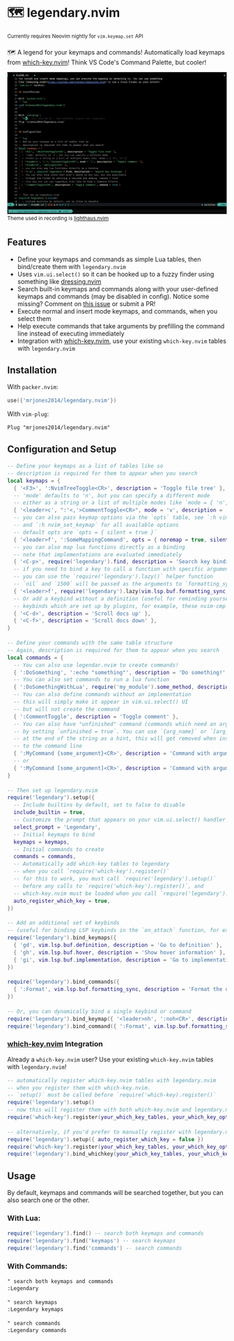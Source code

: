 # 🗺️ legendary.nvim

<sup>Currently requires Neovim nightly for `vim.keymap.set` API</sup>

🗺️ A legend for your keymaps and commands! Automatically load keymaps from [which-key.nvim](https://github.com/folke/which-key.nvim)!
Think VS Code's Command Palette, but cooler!

<!-- panvimdoc-ignore-start -->

![demo](./demo.gif)
<sup>Theme used in recording is [lighthaus.nvim](https://github.com/mrjones2014/lighthaus.nvim)</sup>

<!-- panvimdoc-ignore-end -->

## Features

- Define your keymaps and commands as simple Lua tables, then bind/create them with `legendary.nvim`
- Uses `vim.ui.select()` so it can be hooked up to a fuzzy finder using something like [dressing.nvim](https://github.com/stevearc/dressing.nvim)
- Search built-in keymaps and commands along with your user-defined keymaps and commands (may be disabled in config). Notice some missing? Comment on [this issue](https://github.com/mrjones2014/legendary.nvim/issues/1) or submit a PR!
- Execute normal and insert mode keymaps, and commands, when you select them
- Help execute commands that take arguments by prefilling the command line instead of executing immediately
- Integration with [which-key.nvim](https://github.com/folke/which-key.nvim), use your existing `which-key.nvim` tables with `legendary.nvim`

## Installation

With `packer.nvim`:

```lua
use({'mrjones2014/legendary.nvim'})
```

With `vim-plug`:

```VimL
Plug "mrjones2014/legendary.nvim"
```

## Configuration and Setup

```lua
-- Define your keymaps as a list of tables like so
-- description is required for them to appear when you search
local keymaps = {
  { '<F3>', ':NvimTreeToggle<CR>', description = 'Toggle file tree' },
  -- 'mode' defaults to 'n', but you can specify a different mode
  -- either as a string or a list of multiple modes like `mode = { 'n', 'v' }`
  { '<leader>c', ":'<,'>CommentToggle<CR>", mode = 'v', description = 'Toggle comment' },
  -- you can also pass keymap options via the `opts` table, see `:h vim.keymap.set`
  -- and `:h nvim_set_keymap` for all available options
  -- default opts are `opts = { silent = true }`
  { '<leader>f', ':SomeMappingCommand', opts = { noremap = true, silent = false } },
  -- you can also map lua functions directly as a binding
  -- note that implementations are evaluated immediately
  { '<C-p>', require('legendary').find, description = 'Search key bindings' },
  -- if you need to bind a key to call a function with specific arguments
  -- you can use the `require('legendary').lazy()` helper function
  -- `nil` and `1500` will be passed as the arguments to `formatting_sync` when called
  { '<leader>f', require('legendary').lazy(vim.lsp.buf.formatting_sync, nil, 1500), description = 'Format with 1.5s timeout' },
  -- Or add a keybind without a definition (useful for reminding yourself of
  -- keybinds which are set up by plugins, for example, these nvim-cmp mappings)
  { '<C-d>', description = 'Scroll docs up' },
  { '<C-f>', description = 'Scroll docs down' },
}

-- Define your commands with the same table structure
-- Again, description is required for them to appear when you search
local commands = {
  -- You can also use legendar.nvim to create commands!
  { ':DoSomething', ':echo "something"', description = 'Do something!' },
  -- You can also set commands to run a lua function
  { ':DoSomethingWithLua', require('my_module').some_method, description = 'Do something with Lua!' },
  -- You can also define commands without an implementation
  -- this will simply make it appear in vim.ui.select() UI
  -- but will not create the command
  { ':CommentToggle', description = 'Toggle comment' },
  -- You can also have "unfinished" command (commands which need an argument)
  -- by setting `unfinished = true`. You can use `{arg_name}` or `[arg_name]`
  -- at the end of the string as a hint, this will get removed when inserted
  -- to the command line
  { ':MyCommand {some_argument}<CR>', description = 'Command with argument', unfinished = true },
  -- or
  { ':MyCommand [some_argument]<CR>', description = 'Command with argument', unfinished = true },
}

-- Then set up legendary.nvim
require('legendary').setup({
  -- Include builtins by default, set to false to disable
  include_builtin = true,
  -- Customize the prompt that appears on your vim.ui.select() handler
  select_prompt = 'Legendary',
  -- Initial keymaps to bind
  keymaps = keymaps,
  -- Initial commands to create
  commands = commands,
  -- Automatically add which-key tables to legendary
  -- when you call `require('which-key').register()`
  -- for this to work, you must call `require('legendary').setup()`
  -- before any calls to `require('which-key').register()`, and
  -- which-key.nvim must be loaded when you call `require('legendary').setup()`
  auto_register_which_key = true,
})

-- Add an additional set of keybinds
-- (useful for binding LSP keybinds in the `on_attach` function, for example)
require('legendary').bind_keymaps({
  { 'gd', vim.lsp.buf.definition, description = 'Go to definition' },
  { 'gh', vim.lsp.buf.hover, description = 'Show hover information' },
  { 'gi', vim.lsp.buf.implementation, description = 'Go to implementation' },
})

require('legendary').bind_commands({
  { ':Format', vim.lsp.buf.formatting_sync, description = 'Format the document with LSP' },
})

-- Or, you can dynamically bind a single keybind or command
require('legendary').bind_keymap({ '<leader>nh', ':noh<CR>', description = 'Remove hlsearch highlighting' })
require('legendary').bind_command({ ':Format', vim.lsp.buf.formatting_sync, description = 'Format the document with LSP' })
```

### [which-key.nvim](https://github.com/folke/which-key.nvim) Integration

Already a `which-key.nvim` user? Use your existing `which-key.nvim` tables with `legendary.nvim`!

```lua
-- automatically register which-key.nvim tables with legendary.nvim
-- when you register them with which-key.nvim.
-- `setup()` must be called before `require('which-key).register()`
require('legendary').setup()
-- now this will register them with both which-key.nvim and legendary.nvim
require('which-key').register(your_which_key_tables, your_which_key_opts)

-- alternatively, if you'd prefer to manually register with legendary.nvim
require('legendary').setup({ auto_register_which_key = false })
require('which-key').register(your_which_key_tables, your_which_key_opts)
require('legendary').bind_whichkey(your_which_key_tables, your_which_key_opts)
```

## Usage

By default, keymaps and commands will be searched together, but you can also search one or the other.

### With Lua:

```lua
require('legendary').find() -- search both keymaps and commands
require('legendary').find('keymaps') -- search keymaps
require('legendary').find('commands') -- search commands
```

### With Commands:

```VimL
" search both keymaps and commands
:Legendary

" search keymaps
:Legendary keymaps

" search commands
:Legendary commands
```
